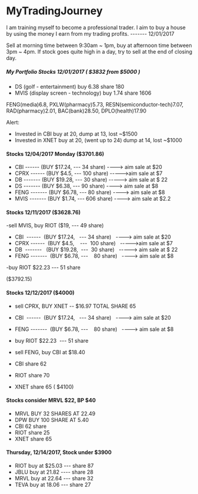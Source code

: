 # MyTradingJourney
I am training myself to become a professional trader. I aim to buy a house by using the money I earn from my trading profits. 
-------  12/01/2017

Sell at morning time between 9:30am ~  1pm, buy at afternoon time between 3pm ~ 4pm. If stock goes quite high in a day, try to sell at the end of closing day. 


##### My Portfolio Stocks  12/01/2017   ( $3832  from $5000 )
- DS  (golf - entertainment)    buy 6.38    share 180 
- MVIS (display screen - technology)   buy 1.74   share 1606

FENG(media)6.8, PXLW(pharmacy)5.73, RESN(semiconductor-tech)7.07, RAD(pharmacy)2.01, BAC(bank)28.50, DPLO(health)17.90

Alert:  
- Invested in CBI buy at 20, dump at 13, lost ~$1500 
- Invested in XNET buy at 20, (went up to 24) dump at 14, lost ~$1000

#### Stocks 12/04/2017  Monday  ($3701.86)

- CBI  ------  (BUY $17.24,   --- 34 share)   ----> aim sale at $20
- CPRX ------  (BUY $4.5,    ---  100 share)   ----->aim sale at $7
- DB  -------   (BUY $19.28,  ---  30 share)   -----> aim sale at $ 22
- DS  -------   (BUY $6.38, ---    90 share)   ----> aim sale at $8
- FENG -------  (BUY $6.78, ---    80 share)   ----> aim sale at $8
- MVIS -------  (BUY $1.74,  ---   606 share)   ----> aim sale at $2.2

#### Stocks 12/11/2017   ($3628.76)
-sell MVIS,  buy RIOT ($19, --- 49 share)  

- CBI  ------  (BUY $17.24,   --- 34 share)   ----> aim sale at $20
- CPRX ------  (BUY $4.5,    ---  100 share)   ----->aim sale at $7
- DB  -------   (BUY $19.28,  ---  30 share)   -----> aim sale at $ 22
- FENG -------  (BUY $6.78, ---    80 share)   ----> aim sale at $8

-buy RIOT $22.23  --- 51 share


($3792.15)

#### Stocks 12/12/2017  ($4000)
- sell CPRX, BUY XNET -- $16.97   TOTAL SHARE 65
- CBI  ------  (BUY $17.24,   --- 34 share)   ----> aim sale at $20
- FENG -------  (BUY $6.78, ---    80 share)   ----> aim sale at $8
- buy RIOT $22.23  --- 51 share

- sell FENG,  buy CBI at $18.40 



- CBI  share 62
- RIOT  share 70
- XNET share 65
( $4100)

#### Stocks  consider  MRVL $22, BP $40

- MRVL   BUY 32 SHARES AT 22.49
- DPW BUY 100 SHARE AT 5.40
- CBI 62 share
- RIOT share 25
- XNET share 65

####  Thursday, 12/14/2017,  Stock under $3900
- RIOT buy at $25.03 ---  share 87
- JBLU buy at 21.82  ---- share 28
- MRVL buy at 22.64 --- share 32
- TEVA buy at 18.06  --- share 27


